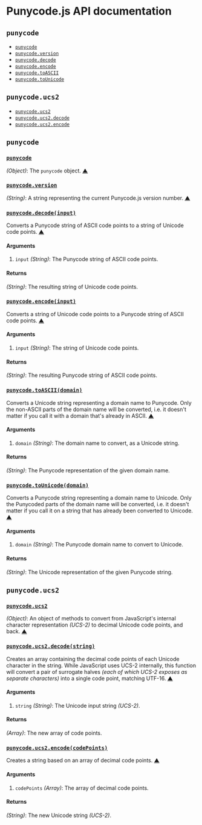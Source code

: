 # Punycode.js API documentation

<!-- div -->


<!-- div -->

## `punycode`
* [`punycode`](#punycode)
* [`punycode.version`](#punycode.version)
* [`punycode.decode`](#punycode.decode)
* [`punycode.encode`](#punycode.encode)
* [`punycode.toASCII`](#punycode.toASCII)
* [`punycode.toUnicode`](#punycode.toUnicode)

<!-- /div -->


<!-- div -->

## `punycode.ucs2`
* [`punycode.ucs2`](#punycode.ucs2)
* [`punycode.ucs2.decode`](#punycode.ucs2.decode)
* [`punycode.ucs2.encode`](#punycode.ucs2.encode)

<!-- /div -->


<!-- /div -->


<!-- div -->


<!-- div -->

## `punycode`

<!-- div -->

### <a id="punycode" href="https://github.com/bestiejs/punycode.js/blob/master/punycode.js#L9" title="View in source">`punycode`</a>
*(Object)*: The `punycode` object.
[&#9650;][1]

<!-- /div -->


<!-- div -->

### <a id="punycode.version" href="https://github.com/bestiejs/punycode.js/blob/master/punycode.js#L475" title="View in source">`punycode.version`</a>
*(String)*: A string representing the current Punycode.js version number.
[&#9650;][1]

<!-- /div -->


<!-- div -->

### <a id="punycode.decode" href="https://github.com/bestiejs/punycode.js/blob/master/punycode.js#L223" title="View in source">`punycode.decode(input)`</a>
Converts a Punycode string of ASCII code points to a string of Unicode code points.
[&#9650;][1]

#### Arguments
1. `input` *(String)*: The Punycode string of ASCII code points.

#### Returns
*(String)*: The resulting string of Unicode code points.

<!-- /div -->


<!-- div -->

### <a id="punycode.encode" href="https://github.com/bestiejs/punycode.js/blob/master/punycode.js#L325" title="View in source">`punycode.encode(input)`</a>
Converts a string of Unicode code points to a Punycode string of ASCII code points.
[&#9650;][1]

#### Arguments
1. `input` *(String)*: The string of Unicode code points.

#### Returns
*(String)*: The resulting Punycode string of ASCII code points.

<!-- /div -->


<!-- div -->

### <a id="punycode.toASCII" href="https://github.com/bestiejs/punycode.js/blob/master/punycode.js#L458" title="View in source">`punycode.toASCII(domain)`</a>
Converts a Unicode string representing a domain name to Punycode. Only the non-ASCII parts of the domain name will be converted, i.e. it doesn't matter if you call it with a domain that's already in ASCII.
[&#9650;][1]

#### Arguments
1. `domain` *(String)*: The domain name to convert, as a Unicode string.

#### Returns
*(String)*: The Punycode representation of the given domain name.

<!-- /div -->


<!-- div -->

### <a id="punycode.toUnicode" href="https://github.com/bestiejs/punycode.js/blob/master/punycode.js#L442" title="View in source">`punycode.toUnicode(domain)`</a>
Converts a Punycode string representing a domain name to Unicode. Only the Punycoded parts of the domain name will be converted, i.e. it doesn't matter if you call it on a string that has already been converted to Unicode.
[&#9650;][1]

#### Arguments
1. `domain` *(String)*: The Punycode domain name to convert to Unicode.

#### Returns
*(String)*: The Unicode representation of the given Punycode string.

<!-- /div -->


<!-- /div -->


<!-- div -->

## `punycode.ucs2`

<!-- div -->

### <a id="punycode.ucs2" href="https://github.com/bestiejs/punycode.js/blob/master/punycode.js#L483" title="View in source">`punycode.ucs2`</a>
*(Object)*: An object of methods to convert from JavaScript's internal character representation *(UCS-2)* to decimal Unicode code points, and back.
[&#9650;][1]

<!-- /div -->


<!-- div -->

### <a id="punycode.ucs2.decode" href="https://github.com/bestiejs/punycode.js/blob/master/punycode.js#L107" title="View in source">`punycode.ucs2.decode(string)`</a>
Creates an array containing the decimal code points of each Unicode character in the string. While JavaScript uses UCS-2 internally, this function will convert a pair of surrogate halves *(each of which UCS-2 exposes as separate characters)* into a single code point, matching UTF-16.
[&#9650;][1]

#### Arguments
1. `string` *(String)*: The Unicode input string *(UCS-2)*.

#### Returns
*(Array)*: The new array of code points.

<!-- /div -->


<!-- div -->

### <a id="punycode.ucs2.encode" href="https://github.com/bestiejs/punycode.js/blob/master/punycode.js#L135" title="View in source">`punycode.ucs2.encode(codePoints)`</a>
Creates a string based on an array of decimal code points.
[&#9650;][1]

#### Arguments
1. `codePoints` *(Array)*: The array of decimal code points.

#### Returns
*(String)*: The new Unicode string *(UCS-2)*.

<!-- /div -->


<!-- /div -->


<!-- /div -->


  [1]: #readme "Jump back to the TOC."